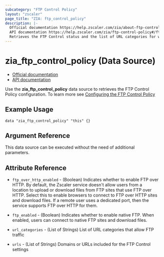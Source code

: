 ```yaml
---
subcategory: "FTP Control Policy"
layout: "zscaler"
page_title: "ZIA: ftp_control_policy"
description: |-
  Official documentation https://help.zscaler.com/zia/about-ftp-control
  API documentation https://help.zscaler.com/zia/ftp-control-policy#/ftpSettings-get
  Retrieves the FTP Control status and the list of URL categories for which FTP is allowed.
---
```


# zia_ftp_control_policy (Data Source)

* [Official documentation](https://help.zscaler.com/zia/about-ftp-control)
* [API documentation](https://help.zscaler.com/zia/ftp-control-policy#/ftpSettings-get)

Use the **zia_ftp_control_policy** data source to retrieves the FTP Control Policy configuration. To learn more see [Configuring the FTP Control Policy](https://help.zscaler.com/zia/configuring-ftp-control-policy)

## Example Usage

```hcl
data "zia_ftp_control_policy" "this" {}
```

## Argument Reference

This data source can be executed without the need of additional parameters.

## Attribute Reference

* `ftp_over_http_enabled` - (Boolean) Indicates whether to enable FTP over HTTP. By default, the Zscaler service doesn't allow users from a location to upload or download files from FTP sites that use FTP over HTTP. Select this to enable browsers to connect to FTP over HTTP sites and download files. If a remote user uses a dedicated port, then the service supports FTP over HTTP for them.
* `ftp_enabled` - (Boolean) Indicates whether to enable native FTP. When enabled, users can connect to native FTP sites and download files.

* `url_categories` - (List of Strings) List of URL categories that allow FTP traffic
* `urls` - (List of Strings) Domains or URLs included for the FTP Control settings
